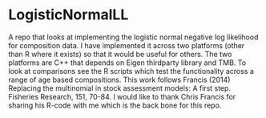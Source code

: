# LogisticNormalLL
A repo that looks at implementing the logistic normal negative log likelihood for composition data. I have implemented it across two platforms (other than R where it exists) so that it 
would be useful for others. The two platforms are C++ that depends on Eigen thirdparty library and TMB. To look at comparisons see the R scripts which test the functionality 
across a range of age based compositions. This work follows Francis (2014) Replacing the multinomial in stock assessment models: A first step. Fisheries Research, 151, 70-84. 
I would like to thank Chris Francis for sharing his R-code with me which is the back bone for this repo.
